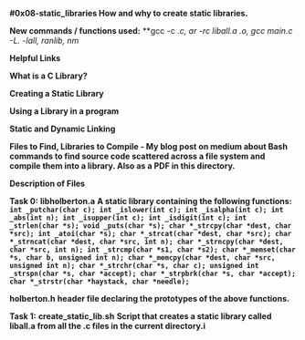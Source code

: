 **#0x08-static_libraries How and why to create static libraries.**

**New commands / functions used:**
**gcc -c *.c, ar -rc liball.a *.o, gcc main.c -L. -lall, ranlib, nm**

**Helpful Links**

**What is a C Library?**

**Creating a Static Library**

**Using a Library in a program**

**Static and Dynamic Linking**

**Files to Find, Libraries to Compile - My blog post on medium about Bash commands to find source code scattered across a file system and compile them into a library. Also as a PDF in this directory.**

**Description of Files**

**Task 0:**
**libholberton.a**
**A static library containing the following functions: ``` int _putchar(char c); int _islower(int c); int _isalpha(int c); int _abs(int n); int _isupper(int c); int _isdigit(int c); int _strlen(char *s); void _puts(char *s); char *_strcpy(char *dest, char *src); int _atoi(char *s); char *_strcat(char *dest, char *src); char *_strncat(char *dest, char *src, int n); char *_strncpy(char *dest, char *src, int n); int _strcmp(char *s1, char *s2); char *_memset(char *s, char b, unsigned int n); char *_memcpy(char *dest, char *src, unsigned int n); char *_strchr(char *s, char c); unsigned int _strspn(char *s, char *accept); char *_strpbrk(char *s, char *accept); char *_strstr(char *haystack, char *needle); ```**

**holberton.h**
**header file declaring the prototypes of the above functions.**

**Task 1:**
**create_static_lib.sh**
**Script that creates a static library called liball.a from all the .c files in the current directory.i**
